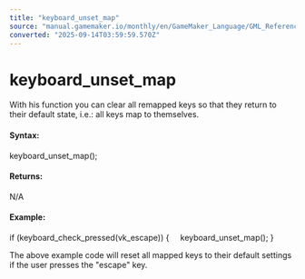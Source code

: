 ```yaml
---
title: "keyboard_unset_map"
source: "manual.gamemaker.io/monthly/en/GameMaker_Language/GML_Reference/Game_Input/Keyboard_Input/keyboard_unset_map.htm"
converted: "2025-09-14T03:59:59.570Z"
---
```


# keyboard\_unset\_map

With his function you can clear all remapped keys so that they return to their default state, i.e.: all keys map to themselves.

#### **Syntax:**

keyboard\_unset\_map();

#### **Returns:**

N/A

#### **Example:**

if (keyboard\_check\_pressed(vk\_escape))
{
    keyboard\_unset\_map();
}

The above example code will reset all mapped keys to their default settings if the user presses the "escape" key.